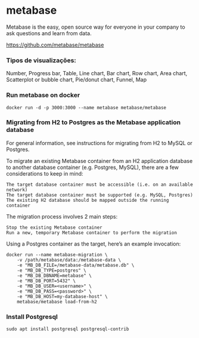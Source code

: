 # metabase
Metabase is the easy, open source way for everyone in your company to ask questions and learn from data.

https://github.com/metabase/metabase

### Tipos de visualizações: 
Number, Progress bar, Table, Line chart, Bar chart, Row chart, Area chart, Scatterplot or bubble chart, Pie/donut chart, Funnel, Map

### Run metabase on docker

```
docker run -d -p 3000:3000 --name metabase metabase/metabase
```

### Migrating from H2 to Postgres as the Metabase application database

For general information, see instructions for migrating from H2 to MySQL or Postgres.

To migrate an existing Metabase container from an H2 application database to another database container (e.g. Postgres, MySQL), there are a few considerations to keep in mind:

    The target database container must be accessible (i.e. on an available network)
    The target database container must be supported (e.g. MySQL, Postgres)
    The existing H2 database should be mapped outside the running container

The migration process involves 2 main steps:

    Stop the existing Metabase container
    Run a new, temporary Metabase container to perform the migration

Using a Postgres container as the target, here’s an example invocation:

```
docker run --name metabase-migration \
    -v /path/metabase/data:/metabase-data \
    -e "MB_DB_FILE=/metabase-data/metabase.db" \
    -e "MB_DB_TYPE=postgres" \
    -e "MB_DB_DBNAME=metabase" \
    -e "MB_DB_PORT=5432" \
    -e "MB_DB_USER=<username>" \
    -e "MB_DB_PASS=<password>" \
    -e "MB_DB_HOST=my-database-host" \
    metabase/metabase load-from-h2
```
### Install Postgresql
```
sudo apt install postgresql postgresql-contrib
```
